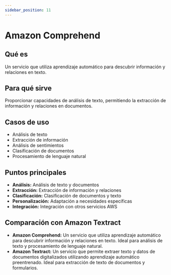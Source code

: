 ```yaml
---
sidebar_position: 11
---
```


# Amazon Comprehend

## Qué es
Un servicio que utiliza aprendizaje automático para descubrir información y relaciones en texto.

## Para qué sirve
Proporcionar capacidades de análisis de texto, permitiendo la extracción de información y relaciones en documentos.

## Casos de uso
- Análisis de texto
- Extracción de información
- Análisis de sentimientos
- Clasificación de documentos
- Procesamiento de lenguaje natural

## Puntos principales
- **Análisis:** Análisis de texto y documentos
- **Extracción:** Extracción de información y relaciones
- **Clasificación:** Clasificación de documentos y texto
- **Personalización:** Adaptación a necesidades específicas
- **Integración:** Integración con otros servicios AWS

## Comparación con Amazon Textract
- **Amazon Comprehend:** Un servicio que utiliza aprendizaje automático para descubrir información y relaciones en texto. Ideal para análisis de texto y procesamiento de lenguaje natural.
- **Amazon Textract:** Un servicio que permite extraer texto y datos de documentos digitalizados utilizando aprendizaje automático preentrenado. Ideal para extracción de texto de documentos y formularios. 